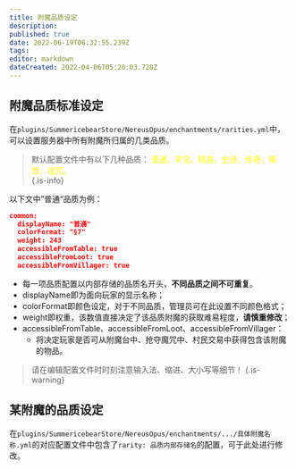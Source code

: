 ```yaml
---
title: 附魔品质设定
description: 
published: true
date: 2022-06-19T06:32:55.239Z
tags: 
editor: markdown
dateCreated: 2022-04-06T05:20:03.728Z
---
```


## 附魔品质标准设定
在`plugins/SummericebearStore/NereusOpus/enchantments/rarities.yml`中，可以设置服务器中所有附魔所归属的几类品质。
> 默认配置文件中有以下几种品质：
<font color="#ffff00">普通、罕见、精良、史诗、传奇、稀世、诅咒。</font><br>
{.is-info}

以下文中”普通“品质为例：
```json
common:
  displayName: "普通"
  colorFormat: "§7"
  weight: 243
  accessibleFromTable: true
  accessibleFromLoot: true
  accessibleFromVillager: true
```
- 每一项品质配置以内部存储的品质名开头，**不同品质之间不可重复**。
- displayName即为面向玩家的显示名称；
- colorFormat即颜色设定，对于不同品质，管理员可在此设置不同颜色格式；
- weight即权重，该数值直接决定了该品质附魔的获取难易程度，**请慎重修改**；
- accessibleFromTable、accessibleFromLoot、accessibleFromVillager：
	- 将决定玩家是否可从附魔台中、抢夺魔咒中、村民交易中获得包含该附魔的物品。
> 请在编辑配置文件时时刻注意输入法、缩进、大小写等细节！
{.is-warning}

## 某附魔的品质设定
在`plugins/SummericebearStore/NereusOpus/enchantments/.../具体附魔名称.yml`的对应配置文件中包含了`rarity: 品质内部存储名`的配置，可于此处进行修改。